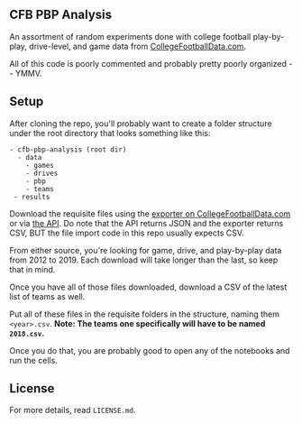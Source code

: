 CFB PBP Analysis
---

An assortment of random experiments done with college football play-by-play, drive-level, and game data from [CollegeFootballData.com](https://collegefootballdata.com).

All of this code is poorly commented and probably pretty poorly organized -- YMMV.

## Setup

After cloning the repo, you'll probably want to create a folder structure under the root directory that looks something like this:
```
- cfb-pbp-analysis (root dir)
  - data
    - games
    - drives
    - pbp
    - teams
 - results
```

Download the requisite files using the [exporter on CollegeFootballData.com](https://collegefootballdata.com/exporter) or via [the API](https://api.collegefootballdata.com). Do note that the API returns JSON and the exporter returns CSV, BUT the file import code in this repo usually expects CSV.

From either source, you're looking for game, drive, and play-by-play data from 2012 to 2019. Each download will take longer than the last, so keep that in mind.

Once you have all of those files downloaded, download a CSV of the latest list of teams as well.

Put all of these files in the requisite folders in the structure, naming them `<year>.csv`. **Note: The teams one specifically will have to be named `2018.csv`.**

Once you do that, you are probably good to open any of the notebooks and run the cells.

## License

For more details, read `LICENSE.md`.

